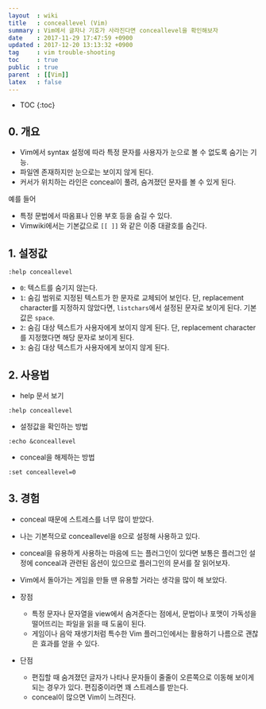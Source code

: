 ```yaml
---
layout  : wiki
title   : conceallevel (Vim)
summary : Vim에서 글자나 기호가 사라진다면 conceallevel을 확인해보자
date    : 2017-11-29 17:47:59 +0900
updated : 2017-12-20 13:13:32 +0900
tag     : vim trouble-shooting
toc     : true
public  : true
parent  : [[Vim]]
latex   : false
---
```

* TOC
{:toc}

## 0. 개요

* Vim에서 syntax 설정에 따라 특정 문자를 사용자가 눈으로 볼 수 없도록 숨기는 기능.
* 파일엔 존재하지만 눈으로는 보이지 않게 된다.
* 커서가 위치하는 라인은 conceal이 풀려, 숨겨졌던 문자를 볼 수 있게 된다.

예를 들어

* 특정 문법에서 따옴표나 인용 부호 등을 숨길 수 있다.
* Vimwiki에서는 기본값으로 `[[ ]]` 와 같은 이중 대괄호를 숨긴다.

## 1. 설정값

```viml
:help conceallevel
```

* `0`: 텍스트를 숨기지 않는다.
* `1`: 숨김 범위로 지정된 텍스트가 한 문자로 교체되어 보인다. 단, replacement character를 지정하지 않았다면, `listchars`에서 설정된 문자로 보이게 된다. 기본값은 `space`.
* `2`: 숨김 대상 텍스트가 사용자에게 보이지 않게 된다. 단, replacement character를 지정했다면 해당 문자로 보이게 된다.
* `3`: 숨김 대상 텍스트가 사용자에게 보이지 않게 된다.

## 2. 사용법

* help 문서 보기
```viml
:help conceallevel
```

* 설정값을 확인하는 방법
```viml
:echo &conceallevel
```

* conceal을 해제하는 방법
```viml
:set conceallevel=0
```

## 3. 경험

* conceal 때문에 스트레스를 너무 많이 받았다.
* 나는 기본적으로 conceallevel을 `0`으로 설정해 사용하고 있다.
* conceal을 유용하게 사용하는 마음에 드는 플러그인이 있다면 보통은 플러그인 설정에 conceal과 관련된 옵션이 있으므로 플러그인의 문서를 잘 읽어보자.
* Vim에서 돌아가는 게임을 만들 땐 유용할 거라는 생각을 많이 해 보았다.


* 장점
    * 특정 문자나 문자열을 view에서 숨겨준다는 점에서, 문법이나 포맷이 가독성을 떨어뜨리는 파일을 읽을 때 도움이 된다.
    * 게임이나 음악 재생기처럼 특수한 Vim 플러그인에서는 활용하기 나름으로 괜찮은 효과를 얻을 수 있다.

* 단점
    * 편집할 때 숨겨졌던 글자가 나타나 문자들이 줄줄이 오른쪽으로 이동해 보이게 되는 경우가 있다. 편집중이라면 꽤 스트레스를 받는다.
    * conceal이 많으면 Vim이 느려진다.
